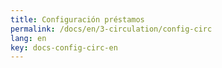 ```yaml
---
title: Configuración préstamos
permalink: /docs/en/3-circulation/config-circ
lang: en
key: docs-config-circ-en
---
```

